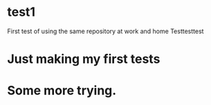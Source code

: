 # test1
First test of using the same repository at work and home
Testtesttest

# Just making my first tests

# Some more trying.
